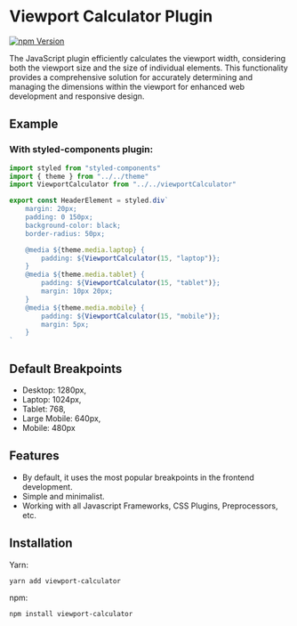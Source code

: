 # Viewport Calculator Plugin
<!-- logo -->
[![npm Version](https://img.shields.io/badge/npm-v1.0.8-black?style=flat&logo=npm)](https://www.npmjs.com/package/viewport-calculator)

The JavaScript plugin efficiently calculates the viewport width, considering both the viewport size and the size of individual elements. This functionality provides a comprehensive solution for accurately determining and managing the dimensions within the viewport for enhanced web development and responsive design.

<!-- ## 1.0.0 Major Changes -->

## Example
### With styled-components plugin:
```javascript
import styled from "styled-components"
import { theme } from "../../theme"
import ViewportCalculator from "../../viewportCalculator"

export const HeaderElement = styled.div`
    margin: 20px;
    padding: 0 150px;
    background-color: black;
    border-radius: 50px;

    @media ${theme.media.laptop} {
        padding: ${ViewportCalculator(15, "laptop")};
    }
    @media ${theme.media.tablet} {
        padding: ${ViewportCalculator(15, "tablet")};
        margin: 10px 20px;
    }
    @media ${theme.media.mobile} {
        padding: ${ViewportCalculator(15, "mobile")};
        margin: 5px;
    }
`
```

## Default Breakpoints
- Desktop: 1280px,
- Laptop: 1024px,
- Tablet: 768,
- Large Mobile: 640px,
- Mobile: 480px

## Features
- By default, it uses the most popular breakpoints in the frontend development.
- Simple and minimalist.
- Working with all Javascript Frameworks, CSS Plugins, Preprocessors, etc.

## Installation
Yarn:
```bash
yarn add viewport-calculator
```
npm:
```bash
npm install viewport-calculator
```
